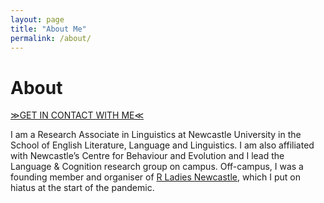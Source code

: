 ```yaml
---
layout: page
title: "About Me"
permalink: /about/
---
```


# About

[≫GET IN CONTACT WITH ME≪](mail-to:lauren.ackerman@ncl.ac.uk)

I am a Research Associate in Linguistics at Newcastle University in the School of English Literature, Language and Linguistics. I am also affiliated with Newcastle’s Centre for Behaviour and Evolution and I lead the Language & Cognition research group on campus. Off-campus, I was a founding member and organiser of [R Ladies Newcastle](https://www.meetup.com/rladies-newcastle/), which I put on hiatus at the start of the pandemic.